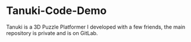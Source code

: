 # Tanuki-Code-Demo
Tanuki is a 3D Puzzle Platformer I developed with a few friends, the main repository is private and is on GitLab.
